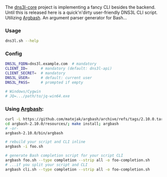 The [dns3l-core][2] project is implementing a fancy CLI besides the backend. Until this is released here is a quick'n'dirty user-friendly DNS3L CLI script. Utilizing [Argbash][0]. An argument parser generator for Bash...

### Usage

```bash
dns3l.sh --help
```

### Config

```bash
DNS3L_FQDN=dns3l.example.com  # mandatory
CLIENT_ID=      # mandatory (default: dns3l-api)
CLIENT_SECRET=  # mandatory
DNS3L_USER=     # default: current user
DNS3L_PASS=     # prompted if empty

# Windows/Cygwin
# JQ=.../path/to/jq-win64.exe
```

### Using [Argbash][0]:

```bash
curl -L https://github.com/matejak/argbash/archive/refs/tags/2.10.0.tar.gz | tar xvz
cd argbash-2.10.0/resources/; make install; argbash
# -or-
argbash-2.10.0/bin/argbash

# rebuild your script and CLI inline
argbash -i foo.sh

# generate Bash completion script for your script CLI
argbash foo.sh --type completion --strip all -o foo-completion.sh
# ...if you split your script and CLI
argbash cli.sh --type completion --strip all -o foo-completion.sh
```

[0]: https://argbash.io/
[1]: https://argbash.readthedocs.io/en/stable/guide.html#convenience-macros
[2]: https://github.com/dns3l/dns3l-core
